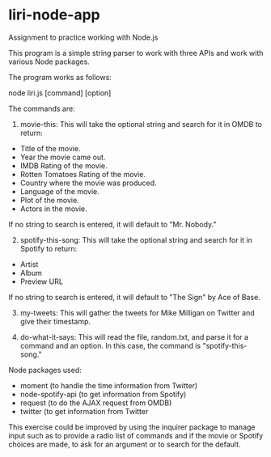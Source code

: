 # liri-node-app
Assignment to practice working with Node.js

This program is a simple string parser to work with three APIs and work with various Node packages.

The program works as follows:

node liri.js [command] [option]
  
The commands are:

1)  movie-this:  This will take the optional string and search for it in OMDB to return:
   * Title of the movie.
   * Year the movie came out.
   * IMDB Rating of the movie.
   * Rotten Tomatoes Rating of the movie.
   * Country where the movie was produced.
   * Language of the movie.
   * Plot of the movie.
   * Actors in the movie.
   
   If no string to search is entered, it will default to "Mr. Nobody."

2)  spotify-this-song:  This will take the optional string and search for it in Spotify to return:
   * Artist
   * Album
   * Preview URL
   
   If no string to search is entered, it will default to "The Sign" by Ace of Base.

3)  my-tweets:  This will gather the tweets for Mike Milligan on Twitter and give their timestamp.

4)  do-what-it-says:  This will read the file, random.txt, and parse it for a command and an option.  In this case, the command is "spotify-this-song."

Node packages used:

* moment (to handle the time information from Twitter)
* node-spotify-api (to get information from Spotify)
* request (to do the AJAX request from OMDB)
* twitter (to get information from Twitter

This exercise could be improved by using the inquirer package to manage input such as to provide a radio list of commands and if the movie or Spotify choices are made, to ask for an argument or to search for the default.
